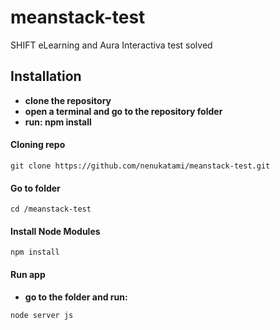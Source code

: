 # meanstack-test
SHIFT eLearning and Aura Interactiva test solved

## Installation
- **clone the repository**
- **open a terminal and go to the repository folder**
- **run: npm install**

#### Cloning repo
```
git clone https://github.com/nenukatami/meanstack-test.git
```

#### Go to folder
```
cd /meanstack-test
```

#### Install Node Modules
```
npm install
```

#### Run app
- **go to the folder and run:**
```
node server js
```